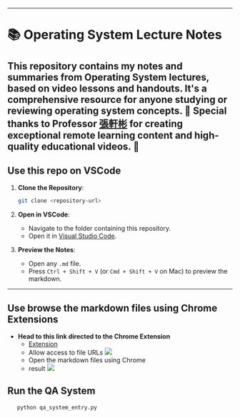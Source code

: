 
---
# 📚 Operating System Lecture Notes
This repository contains my notes and summaries from **Operating System** lectures, based on video lessons and handouts. It's a comprehensive resource for anyone studying or reviewing operating system concepts.
🎥 Special thanks to **Professor [張軒彬](https://www.youtube.com/@%E5%BC%B5%E8%BB%92%E5%BD%AC)** for creating exceptional remote learning content and high-quality educational videos. 🙌
---

## Use this repo on VSCode

1. **Clone the Repository**:
   ```bash
   git clone <repository-url>
   ```
2. **Open in VSCode**:
   - Navigate to the folder containing this repository.
   - Open it in [Visual Studio Code](https://code.visualstudio.com/).

3. **Preview the Notes**:
   - Open any `.md` file.
   - Press `Ctrl + Shift + V` (or `Cmd + Shift + V` on Mac) to preview the markdown.

---


## Use browse the markdown files using Chrome Extensions
- **Head to this link directed to the Chrome Extension**
   - [Extension](https://chromewebstore.google.com/detail/markdown-reader/medapdbncneneejhbgcjceippjlfkmkg?hl=zh-TW&utm_source=ext_sidebar)
   - Allow access to file URLs
     <img src="https://github.com/user-attachments/assets/a2ce0d0b-12c3-47ef-abbc-9b8236ac0311"/>
   - Open the markdown files using Chrome
   - result
     <img src="https://github.com/user-attachments/assets/d2402021-c124-42d8-94f6-91f5f7e98fc5"/>
     


## Run the QA System

```bash
   python qa_system_entry.py
```